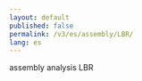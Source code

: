 ```yaml
---
layout: default
published: false
permalink: /v3/es/assembly/LBR/
lang: es
---
```


assembly analysis LBR
